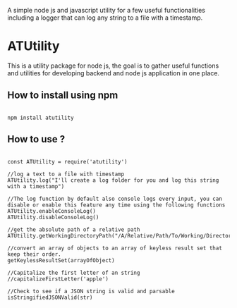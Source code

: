 A simple node js and javascript utility for a few useful functionalities including a logger that can log any string to a file with a timestamp.

<h1>ATUtility</h1>
This is a utility package for node js, the goal is to gather useful functions and utilities for developing backend and node js application in one place.
<br>
<h2>How to install using npm</h2>

```

npm install atutility

```

<h2>How to use ?</h2>


```

const ATUtility = require('atutility')

//log a text to a file with timestamp
ATUtility.log("I'll create a log folder for you and log this string with a timestamp")

//The log function by default also console logs every input, you can disable or enable this feature any time using the following functions
ATUtility.enableConsoleLog()
ATUtility.disableConsoleLog()

//get the absolute path of a relative path
ATUtility.getWorkingDirectoryPath("/A/Relative/Path/To/Working/Directory")

//convert an array of objects to an array of keyless result set that keep their order.
getKeylessResultSet(arrayOfObject)

//Capitalize the first letter of an string
//capitalizeFirstLetter('apple')

//Check to see if a JSON string is valid and parsable
isStringifiedJSONValid(str)

```
